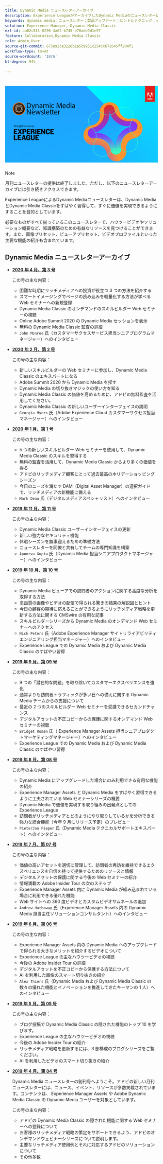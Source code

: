 ```yaml
---
title: Dynamic Media ニュースレターアーカイブ
description: Experience LeagueがアーカイブしたDynamic Mediaのニュースレターは、月刊ニュースレターでした。 Dynamic Media および Dynamic Media Classic をすばやく習得して価値の実現にすぐに着手できるように工夫されていました。アーカイブされたニュースレターには、廃止されたワンストップショップニュースレターで利用できた貴重な知識構築リソースが含まれています。アーカイブされたニュースレターには、ハウツービデオとソリューションの概要が含まれます。また、画像プリセット、ビューアプリセット、ビデオプロファイルといった主要な機能の紹介も含まれています。
keywords: dynamic media；ニュースレター；製品アップデート；ヒントとテクニック；イベント；顧客の成功；ブログ；ブログ；画像；ビデオ；機能；機能
solution: Experience Manager, Dynamic Media Classic
exl-id: aa02c811-0296-4a02-b745-e70aeb9d1e97
feature: Collaboration,Dynamic Media Classic
role: Admin,User
source-git-commit: 673e92ce3228b1a5c9951c254cc672645ff204f1
workflow-type: tm+mt
source-wordcount: '1076'
ht-degree: 94%

---
```


# ![Dynamic Media ニュースレターのロゴ](/help/assets/assets/dynamic-media-newsletter-logo.png)

>[!NOTE]
>
>月刊ニュースレターの提供は終了しました。ただし、以下のニュースレターアーカイブには引き続きアクセスできます。

Experience LeagueによるDynamic Mediaニュースレターは、Dynamic MediaとDynamic Media Classicをすばやく習得して、すぐに価値を実現できるようにすることを目的としています。

必要なものがすべて揃っているこのニュースレターで、ハウツービデオやソリューション概要など、知識構築のための有益なリソースを見つけることができます。また、画像プリセット、ビューアプリセット、ビデオプロファイルといった主要な機能の紹介も含まれています。

<!-- ## Get inspired. Stay informed.

[Sign up](https://www.adobe.com/subscription/dynamic-media-newsletter.html) to receive the Dynamic Media newsletter on a monthly basis in your inbox. -->

## Dynamic Media ニュースレターアーカイブ

<!-- * **[May 2020, Issue 4](https://expleague.azureedge.net/assets/aem/Experience-Insider-vol.31.html)**

    In this issue:

    * What business continuity means in uncertain times.
    * Key takeaways from the first all-digital Adobe Summit.
    * Must-watch Experience Manager breakout sessions.
    * Summit customer spotlight: Under Armour.
    * Never miss an Experience Insider webinar.
    * Public sector spotlight: The urgent need for digital enrollment.
    * Look what’s new in Experience Manager Innovation.
    * Build your Experience Manager skills *live* with the Adobe pros.
    * Connect with the Adobe Experience Manager Community.
    * Fast-track your Adobe expertise with Adobe Experience League. -->

* **[2020 年 4 月、第 3 号](https://experienceleague.adobe.com/tools/dynamic-media-demo/newsletter/Dynamic_Media_Newsletter_04_2020_April.html?lang=ja)**

   この号の主な内容：

   * 困難な時期にリッチメディアへの投資が役立つ 3 つの方法を紹介する
   * スマートイメージングでページの読み込みを軽量化する方法が学べる Web セミナーへの新規登録
   * Dynamic Media Classic のオンデマンドのスキルビルダー Web セミナーの視聴
   * Online Adobe Summit 2020 の Dynamic Media セッションを表示
   * 無料の Dynamic Media Classic 監査の詳細
   * `John Monroe` 氏（カスタマーサクセスサービス担当シニアプログラムマネージャー）へのインタビュー

* **[2020 年 2 月、第 2 号](https://experienceleague.adobe.com/tools/dynamic-media-demo/newsletter/Dynamic_Media_Newsletter_02_2020_Feb.html?lang=ja)**

   この号の主な内容：

   * 新しいスキルビルダーの Web セミナーに参加し、Dynamic Media Classic のエキスパートになる
   * Adobe Summit 2020 から Dynamic Media を探す
   * Dynamic Media の切り抜きマジックの使い方を知る
   * Dynamic Media Classic の価値を高めるために、アドビの無料監査を活用してください。
   * Dynamic Media Classic の新しいユーザーインターフェイスの説明
   * `Georgia Myers` 氏（Adobe Experience Cloud カスタマーサクセス担当マネージャー）へのインタビュー

* **[2020 年 1 月、第 1 号](https://experienceleague.adobe.com/tools/dynamic-media-demo/newsletter/Dynamic_Media_Newsletter_01_2020_Jan.html?lang=ja)**

   この号の主な内容：

   * 5 つの新しいスキルビルダー Web セミナーを使用して、Dynamic Media Classic のスキルを習得する
   * 無料の監査を活用して、Dynamic Media Classic からより多くの価値を得る
   * アドビのリッチメディア顧客にとって過去最高のホリデーショッピングシーズン
   * 今日のニーズを満たす DAM（Digital Asset Manager）の選択ガイドで、リッチメディアの新機能に備える
   * `Mark Dean` 氏（デジタルメディアスペシャリスト）へのインタビュー

* **[2019 年 11 月、第 11 号](https://experienceleague.adobe.com/tools/dynamic-media-demo/newsletter/Dynamic_Media_Newsletter_11_2019_Nov.html?lang=ja)**

   この号の主な内容：

   * Dynamic Media Classic ユーザーインターフェイスの更新
   * 新しい強力なセキュリティ機能
   * 休暇シーズンを無事迎えるための準備方法
   * ニュースレターを同僚と共有してチームの専門知識を構築
   * `Apoorva Gupta` 氏（Dynamic Media 担当シニアプロダクトマネージャー）へのインタビュー

* **[2019 年 10 月、第 10 号](https://experienceleague.adobe.com/tools/dynamic-media-demo/newsletter/Dynamic_Media_Newsletter_10_2019_Oct.html?lang=ja)**

   この号の主な内容：

   * Dynamic Media ビューアでの訪問者のアクションに関する高度な分析を取得する方法
   * 高画質の画像やビデオの配信で得られる驚きの結果の解説図とヒント
   * 今日の顧客の期待に応えることができるようにリッチメディア戦略を更新する方法に関する CMSwire の有用な記事
   * スキルビルダーシリーズから Dynamic Media のオンデマンド Web セミナーへのアクセス
   * `Nick Peters` 氏（Adobe Experience Manager サイトリライアビリティエンジニアリング担当マネージャー）へのインタビュー
   * Experience League での Dynamic Media および Dynamic Media Classic のすばやい習得

* **[2019 年 9 月、第 09 号](https://experienceleague.adobe.com/tools/dynamic-media-demo/newsletter/Dynamic_Media_Newsletter_09_2019_Sept.html?lang=ja)**

   この号の主な内容：

   * 9 つの「潜在的な問題」を取り除いてカスタマーエクスペリエンスを強化
   * 通常よりも訪問者トラフィックが多い日への備えに関する Dynamic Media チームからの支援について
   * 最近の 2 つのスキルビルダー Web セミナーを受講できるセカンドチャンス
   * デジタルアセットの不正コピーからの保護に関するオンデマンド Web セミナーの視聴
   * `Bridget Roman` 氏（ Experience Manager Assets 担当シニアプロダクトマーケティングマネージャー）へのインタビュー
   * Experience League での Dynamic Media および Dynamic Media Classic のすばやい習得

* **[2019 年 8 月、第 08 号](https://experienceleague.adobe.com/tools/dynamic-media-demo/newsletter/Dynamic_Media_Newsletter_08_2019_Aug.html?lang=ja)**

   この号の主な内容：

   * Dynamic Media にアップグレードした場合にのみ利用できる有用な機能の紹介
   * Experience Manager Assets と Dynamic Media をすばやく習得できるように工夫されている Web セミナーシリーズの概要
   * Dynamic Media で価値を実現する取り組みの出発点としての Experience League
   * 訪問者がリッチメディアとどのようにやり取りしているかを分析できる強力な統合機能（今年 9 月にリリース予定）のプレビュー
   * `PieterJan Pieper` 氏（Dynamic Media テクニカルサポートエキスパート）へのインタビュー

* **[2019 年 7 月、第 07 号](https://experienceleague.adobe.com/tools/dynamic-media-demo/newsletter/Dynamic_Media_Newsletter_07_2019_July.html?lang=ja)**

   この号の主な内容：

   * 価値の高いアセットを適切に管理して、訪問者の再訪を維持できるエクスペリエンスを自信を持って提供するためのリソースと情報
   * デジタルアセットの保護に関する今後の Web セミナーの紹介
   * 情報満載の Adobe Insider Tour の次のステップ
   * Experience Manager Assets 内に Dynamic Media が組み込まれている場合に利用できる優れた機能
   * Web サイトへの 360 度ビデオとカスタムビデオサムネールの追加
   * `Andrew Hathaway` 氏（Experience Manager Assets 内の Dynamic Media 担当主任ソリューションコンサルタント）へのインタビュー

* **[2019 年 6 月、第 06 号](https://experienceleague.adobe.com/tools/dynamic-media-demo/newsletter/Dynamic_Media_Newsletter_06_2019_June.html?lang=ja)**

   この号の主な内容：

   * Experience Manager Assets 内の Dynamic Media へのアップグレードで得られる大きなメリットを紹介するビデオについて
   * Experience League の主なハウツービデオの視聴
   * 今後の Adobe Insider Tour の詳細
   * デジタルアセットを不正コピーから保護する方法について
   * AI を利用した画像のスマート切り抜きの紹介
   * `Alex Thiers` 氏（Dynamic Media および Dynamic Media Classic の数々の優れた機能とイノベーションを推進してきたキーマンの 1 人）へのインタビュー

* **[2019 年 5 月、第 05 号](https://experienceleague.adobe.com/tools/dynamic-media-demo/newsletter/Dynamic_Media_Newsletter_05_2019_May.html?lang=ja)**

   この号の主な内容：

   * ブログ投稿で Dynamic Media Classic の隠された機能のトップ 10 を学びます。
   * Experience League の主なハウツービデオの視聴
   * 今後の Adobe Insider Tour の紹介
   * リッチメディア戦略を更新するには、3 部構成のブログシリーズをご覧ください。
   * AI を利用したビデオのスマート切り抜きの紹介

* **[2019 年 4 月、第 04 号](https://experienceleague.adobe.com/tools/dynamic-media-demo/newsletter/Dynamic_Media_Newsletter_04_2019_April.html?lang=ja)**

   Dynamic Media ニュースレターの創刊号へようこそ。アドビの新しい月刊ニュースレターには、ニュース、イベント、リソースが多数掲載されています。コンテンツは、 Experience Manager Assets や Adobe Dynamic Media Classic の Dynamic Media ユーザーを対象としています。

   この号の主な内容：

   * アドビの Dynamic Media Classic の隠された機能に関する Web セミナーへの登録について
   * お客様のリッチメディア戦略の策定をサポートできるよう、アドビのオンデマンドウェビナーシリーズについて説明します。
   * 主要なリッチメディア使用例とそれに対応するアドビのソリューションについて
   * その他多数

